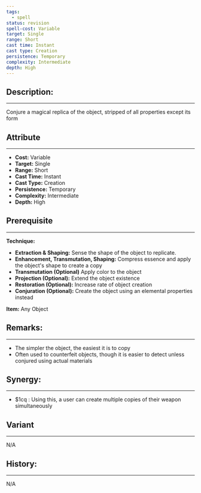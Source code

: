 ```yaml
---
tags:
  - spell
status: revision
spell-cost: Variable
target: Single
range: Short
cast time: Instant
cast type: Creation
persistence: Temporary
complexity: Intermediate
depth: High
---
```

## Description:  
---  
Conjure a magical replica of the object, stripped of all properties except its form  
  
## Attribute  
___  
- __Cost:__ Variable  
- __Target:__ Single  
- __Range:__ Short  
- __Cast Time:__ Instant  
- __Cast Type:__ Creation  
- __Persistence:__ Temporary  
- __Complexity:__ Intermediate  
- __Depth:__ High  
  
## Prerequisite  
___  
  
__Technique:__  
  
- __Extraction & Shaping:__ Sense the shape of the object to replicate.  
- __Enhancement, Transmutation, Shaping:__ Compress essence and apply the object's shape to create a copy  
- __Transmutation (Optional)__ Apply color to the object  
- __Projection (Optional):__ Extend the object existence  
- __Restoration (Optional):__ Increase rate of object creation  
- __Conjuration (Optional):__ Create the object using an elemental properties instead  
  
__Item:__ Any Object  
  
## Remarks:  
___  
- The simpler the object, the easiest it is to copy  
- Often used to counterfeit objects, though it is easier to detect unless conjured using actual materials  
  
## Synergy:  
___  
- $1cq : Using this, a user can create multiple copies of their weapon simultaneously  
  
## Variant  
___  
N/A  
  
## History:  
___  
N/A
